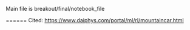 Main file is breakout/final/notebook_file

======
Cited: https://www.daiphys.com/portal/ml/rl/mountaincar.html
